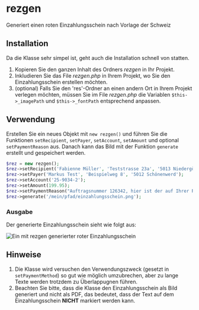 # rezgen
Generiert einen roten Einzahlungsschein nach Vorlage der Schweiz

## Installation
Da die Klasse sehr simpel ist, geht auch die Installation schnell von statten.
1. Kopieren Sie den ganzen Inhalt des Ordners *rezgen* in Ihr Projekt.
2. Inkludieren Sie das File *rezgen.php* in Ihrem Projekt, wo Sie den Einzahlungsschein erstellen möchten.
3. (optional) Falls Sie den 'res'-Ordner an einen andern Ort in Ihrem Projekt verlegen möchten, müssen Sie im File *rezgen.php* die Variablen `$this->_imagePath` und `$this->_fontPath` entsprechend anpassen.

## Verwendung
Erstellen Sie ein neues Objekt mit `new rezgen()` und führen Sie die Funktionen `setRecipient`, `setPayer`, `setAccount`, `setAmount` und optional `setPaymentReason` aus.
Danach kann das Bild mit der Funktion `generate` erstellt und gespeichert werden.

```php
$rez = new rezgen();
$rez->setRecipient('Fabienne Müller', 'Teststrasse 23a', '5013 Niedergösgen', 'Müller GmbH');
$rez->setPayer('Markus Test', 'Beispielweg 8', '5012 Schönenwerd');
$rez->setAccount('25-9034-2');
$rez->setAmount(199.95);
$rez->setPaymentReason("Auftragsnummer 126342, hier ist der auf Ihrer Rechnung geforderte Betrag, wenn der Text noch viel viel länger wird, wird es erst richtig interessant");
$rez->generate('/mein/pfad/einzahlungsschein.png');
```

### Ausgabe
Der generierte Einzahlungsschein sieht wie folgt aus:

<img alt="Ein mit rezgen generierter roter Einzahlungsschein" src="https://i.imgur.com/fZIktRn.png">

## Hinweise
1. Die Klasse wird versuchen den Verwendungszweck (gesetzt in `setPaymentMethod`) so gut wie möglich umzubrechen, aber zu lange Texte werden trotzdem zu Überlappugnen führen. 
2. Beachten Sie bitte, dass die Klasse den Einzahlungsschein als Bild generiert und nicht als PDF, das bedeutet, dass der Text auf dem Einzahlungsschein **NICHT** markiert werden kann.
